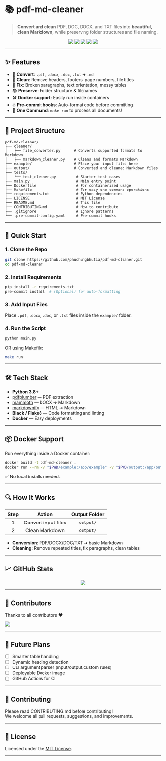 # 📚 pdf-md-cleaner

> **Convert and clean** PDF, DOC, DOCX, and TXT files into **beautiful, clean Markdown**, while preserving folder structures and file naming.

<p align="center">
  <img src="https://img.shields.io/github/license/phuchungbhutia/pdf-md-cleaner?style=for-the-badge" />
  <img src="https://img.shields.io/github/issues/phuchungbhutia/pdf-md-cleaner?style=for-the-badge" />
  <img src="https://img.shields.io/github/stars/phuchungbhutia/pdf-md-cleaner?style=for-the-badge" />
  <img src="https://img.shields.io/github/forks/phuchungbhutia/pdf-md-cleaner?style=for-the-badge" />
  <img src="https://img.shields.io/badge/python-3.8+-blue?style=for-the-badge" />
</p>

---

## ✨ Features

- 📄 **Convert**: `.pdf`, `.docx`, `.doc`, `.txt` ➔ `.md`
- 🧹 **Clean**: Remove headers, footers, page numbers, file titles
- 🧠 **Fix**: Broken paragraphs, text orientation, messy tables
- 📚 **Preserve**: Folder structure & filenames
- 🛠 **Docker support**: Easily run inside containers
- 🔥 **Pre-commit hooks**: Auto-format code before committing
- 🚀 **One Command**: `make run` to process all documents!

---

## 📂 Project Structure

```plaintext
pdf-md-cleaner/
├── cleaner/
│   ├── file_converter.py      # Converts supported formats to Markdown
│   ├── markdown_cleaner.py    # Cleans and formats Markdown
├── example/                   # Place your input files here
├── output/                    # Converted and cleaned Markdown files
├── tests/
│   └── test_cleaner.py         # Starter test cases
├── main.py                     # Main entry point
├── Dockerfile                  # For containerized usage
├── Makefile                    # For easy one-command operations
├── requirements.txt            # Python dependencies
├── LICENSE                     # MIT License
├── README.md                   # This file
├── CONTRIBUTING.md             # How to contribute
├── .gitignore                  # Ignore patterns
└── .pre-commit-config.yaml     # Pre-commit hooks
```

---

## 🚀 Quick Start

### 1. Clone the Repo

```bash
git clone https://github.com/phuchungbhutia/pdf-md-cleaner.git
cd pdf-md-cleaner
```

### 2. Install Requirements

```bash
pip install -r requirements.txt
pre-commit install  # (Optional) for auto-formatting
```

### 3. Add Input Files

Place `.pdf`, `.docx`, `.doc`, or `.txt` files inside the `example/` folder.

### 4. Run the Script

```bash
python main.py
```

OR using Makefile:

```bash
make run
```

---

## 🛠 Tech Stack

- **Python 3.8+**
- [pdfplumber](https://github.com/jsvine/pdfplumber) — PDF extraction
- [mammoth](https://github.com/mwilliamson/python-mammoth) — DOCX ➔ Markdown
- [markdownify](https://github.com/matthewwithanm/python-markdownify) — HTML ➔ Markdown
- **Black / Flake8** — Code formatting and linting
- **Docker** — Easy deployments

---

## 📦 Docker Support

Run everything inside a Docker container:

```bash
docker build -t pdf-md-cleaner .
docker run --rm -v "$PWD/example:/app/example" -v "$PWD/output:/app/output" pdf-md-cleaner
```

✅ No local installs needed.

---

## 🔍 How It Works

| Step | Action | Output Folder |
|:----:|:------:|:-------------:|
| 1 | Convert input files | `output/` |
| 2 | Clean Markdown | `output/` |

- **Conversion**: PDF/DOCX/DOC/TXT ➔ basic Markdown
- **Cleaning**: Remove repeated titles, fix paragraphs, clean tables

---

## 📈 GitHub Stats

<p align="center">
  <img src="https://github-readme-stats.vercel.app/api/pin/?username=phuchungbhutia&repo=pdf-md-cleaner&theme=tokyonight" />
</p>

---

## 👥 Contributors

Thanks to all contributors ❤️

<a href="https://github.com/phuchungbhutia/pdf-md-cleaner/graphs/contributors">
  <img src="https://contrib.rocks/image?repo=phuchungbhutia/pdf-md-cleaner" />
</a>

---

## 🧩 Future Plans

- [ ] Smarter table handling
- [ ] Dynamic heading detection
- [ ] CLI argument parser (input/output/custom rules)
- [ ] Deployable Docker image
- [ ] GitHub Actions for CI

---

## 🤝 Contributing

Please read [CONTRIBUTING.md](CONTRIBUTING.md) before contributing!  
We welcome all pull requests, suggestions, and improvements.

---

## 📜 License

Licensed under the [MIT License](LICENSE).

---
